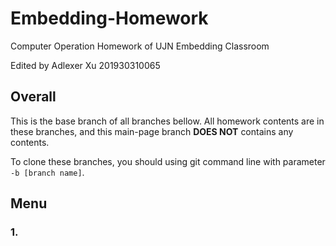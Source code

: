 # Embedding-Homework

Computer Operation Homework of UJN Embedding Classroom

Edited by Adlexer Xu 201930310065

## Overall

This is the base branch of all branches bellow. All homework contents are in these branches, and this main-page branch **DOES NOT** contains any contents.

To clone these branches, you should using git command line with parameter `-b [branch name]`.

## Menu

### 1.

